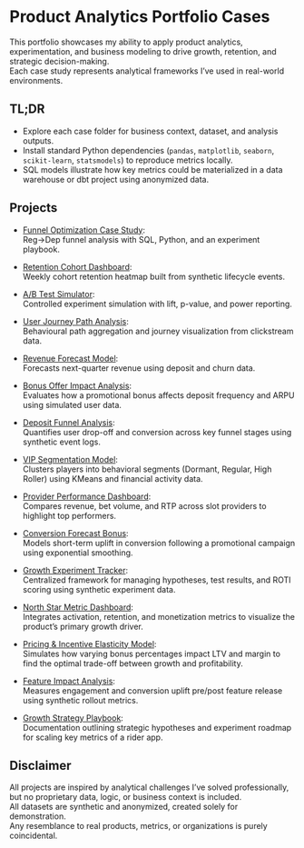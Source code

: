 # Product Analytics Portfolio Cases

This portfolio showcases my ability to apply product analytics, experimentation, and business modeling to drive growth, retention, and strategic decision-making.  
Each case study represents analytical frameworks I’ve used in real-world environments.

## TL;DR
- Explore each case folder for business context, dataset, and analysis outputs.
- Install standard Python dependencies (`pandas`, `matplotlib`, `seaborn`, `scikit-learn`, `statsmodels`) to reproduce metrics locally.
- SQL models illustrate how key metrics could be materialized in a data warehouse or dbt project using anonymized data.

## Projects
- [Funnel Optimization Case Study](funnel_optimization_case/README.md):  
  Reg→Dep funnel analysis with SQL, Python, and an experiment playbook.

- [Retention Cohort Dashboard](retention_cohort_dashboard/README.md):  
  Weekly cohort retention heatmap built from synthetic lifecycle events.

- [A/B Test Simulator](ab_test_simulator/README.md):  
  Controlled experiment simulation with lift, p-value, and power reporting.

- [User Journey Path Analysis](user_journey_path_analysis/README.md):  
  Behavioural path aggregation and journey visualization from clickstream data.

- [Revenue Forecast Model](revenue_forecast_model/README.md):  
  Forecasts next-quarter revenue using deposit and churn data.

- [Bonus Offer Impact Analysis](bonus_offer_impact_analysis/README.md):  
  Evaluates how a promotional bonus affects deposit frequency and ARPU using simulated user data.

- [Deposit Funnel Analysis](deposit_funnel_analysis/README.md):  
  Quantifies user drop-off and conversion across key funnel stages using synthetic event logs.

- [VIP Segmentation Model](vip_segmentation_model/README.md):  
  Clusters players into behavioral segments (Dormant, Regular, High Roller) using KMeans and financial activity data.

- [Provider Performance Dashboard](provider_performance_dashboard/README.md):  
  Compares revenue, bet volume, and RTP across slot providers to highlight top performers.

- [Conversion Forecast Bonus](conversion_forecast_bonus/README.md):  
  Models short-term uplift in conversion following a promotional campaign using exponential smoothing.

- [Growth Experiment Tracker](experiment_management_framework/README.md):  
  Centralized framework for managing hypotheses, test results, and ROTI scoring using synthetic experiment data.

- [North Star Metric Dashboard](nsm_dashboard_simulation/README.md):  
  Integrates activation, retention, and monetization metrics to visualize the product’s primary growth driver.

- [Pricing & Incentive Elasticity Model](bonus_sensitivity_model/README.md):  
  Simulates how varying bonus percentages impact LTV and margin to find the optimal trade-off between growth and profitability.

- [Feature Impact Analysis](feature_rollout_simulation/README.md):  
  Measures engagement and conversion uplift pre/post feature release using synthetic rollout metrics.

- [Growth Strategy Playbook](growth_strategy_playbook/README.md):  
  Documentation outlining strategic hypotheses and experiment roadmap for scaling key metrics of a rider app.

## Disclaimer
All projects are inspired by analytical challenges I’ve solved professionally, but no proprietary data, logic, or business context is included.  
All datasets are synthetic and anonymized, created solely for demonstration.  
Any resemblance to real products, metrics, or organizations is purely coincidental.